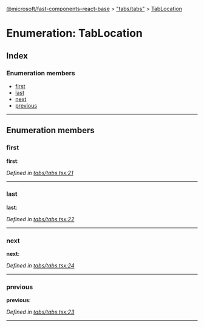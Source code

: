 [@microsoft/fast-components-react-base](../README.md) > ["tabs/tabs"](../modules/_tabs_tabs_.md) > [TabLocation](../enums/_tabs_tabs_.tablocation.md)

# Enumeration: TabLocation

## Index

### Enumeration members

* [first](_tabs_tabs_.tablocation.md#first)
* [last](_tabs_tabs_.tablocation.md#last)
* [next](_tabs_tabs_.tablocation.md#next)
* [previous](_tabs_tabs_.tablocation.md#previous)

---

## Enumeration members

<a id="first"></a>

###  first

**first**: 

*Defined in [tabs/tabs.tsx:21](https://github.com/Microsoft/fast-dna/blob/164dd3ca/packages/fast-components-react-base/src/tabs/tabs.tsx#L21)*

___
<a id="last"></a>

###  last

**last**: 

*Defined in [tabs/tabs.tsx:22](https://github.com/Microsoft/fast-dna/blob/164dd3ca/packages/fast-components-react-base/src/tabs/tabs.tsx#L22)*

___
<a id="next"></a>

###  next

**next**: 

*Defined in [tabs/tabs.tsx:24](https://github.com/Microsoft/fast-dna/blob/164dd3ca/packages/fast-components-react-base/src/tabs/tabs.tsx#L24)*

___
<a id="previous"></a>

###  previous

**previous**: 

*Defined in [tabs/tabs.tsx:23](https://github.com/Microsoft/fast-dna/blob/164dd3ca/packages/fast-components-react-base/src/tabs/tabs.tsx#L23)*

___

